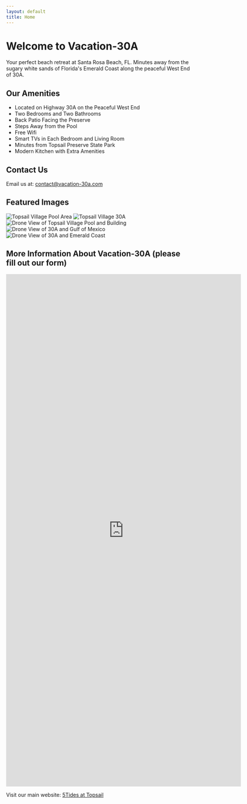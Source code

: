 ```yaml
---
layout: default
title: Home
---
```


# Welcome to Vacation-30A

Your perfect beach retreat at Santa Rosa Beach, FL. Minutes away from the sugary white sands of Florida's Emerald Coast along the peaceful West End of 30A.

## Our Amenities
- Located on Highway 30A on the Peaceful West End
- Two Bedrooms and Two Bathrooms
- Back Patio Facing the Preserve
- Steps Away from the Pool
- Free Wifi
- Smart TVs in Each Bedroom and Living Room
- Minutes from Topsail Preserve State Park
- Modern Kitchen with Extra Amenities

## Contact Us
Email us at: [contact@vacation-30a.com](mailto:5tidesfl@gmail.com)

## Featured Images
![Topsail Village Pool Area](web_412%20Topsail%20Village%20_30.jpg)
![Topsail Village 30A](web_412%20Topsail%20Village%20_31.jpg)
![Drone View of Topsail Village Pool and Building](web_412%20Topsail%20Village%20_32.jpg)
![Drone View of 30A and Gulf of Mexico](web_412%20Topsail%20Village%20_33.jpg)
![Drone View of 30A and Emerald Coast](web_412%20Topsail%20Village%20_34.jpg)


## More Information About Vacation-30A (please fill out our form)
<iframe src="https://docs.google.com/forms/d/e/1FAIpQLSd6xqATwH8-ZKf9176wsEocRiq504atIWmAFRiSTrABRurcMA/viewform?embedded=true" width="640" height="1394" frameborder="0" marginheight="0" marginwidth="0">Loading…</iframe>

Visit our main website: [5Tides at Topsail](https://5tidesfl.com)
